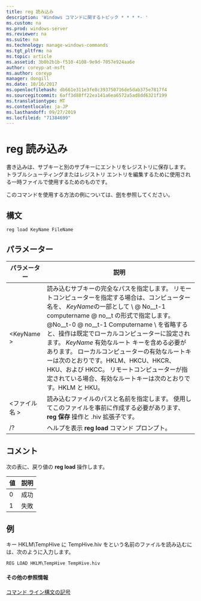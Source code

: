 ```yaml
---
title: reg 読み込み
description: 'Windows コマンドに関するトピック * * * *- '
ms.custom: na
ms.prod: windows-server
ms.reviewer: na
ms.suite: na
ms.technology: manage-windows-commands
ms.tgt_pltfrm: na
ms.topic: article
ms.assetid: 3b0b2b1b-f510-4108-9e9d-7057e924aa6e
author: coreyp-at-msft
ms.author: coreyp
manager: dongill
ms.date: 10/16/2017
ms.openlocfilehash: db661e311e3fe8c393750716de5dab375e7817f4
ms.sourcegitcommit: 6aff3d88ff22ea141a6ea6572a5ad8dd6321f199
ms.translationtype: MT
ms.contentlocale: ja-JP
ms.lasthandoff: 09/27/2019
ms.locfileid: "71384699"
---
```

# <a name="reg-load"></a>reg 読み込み



書き込みは、サブキーと別のサブキーにエントリをレジストリに保存します。 トラブルシューティングまたはレジストリ エントリを編集するために使用される一時ファイルで使用するためのものです。

このコマンドを使用する方法の例については、[例](#BKMK_examples)を参照してください。

## <a name="syntax"></a>構文

```
reg load KeyName FileName
```

## <a name="parameters"></a>パラメーター

|パラメーター|説明|
|---------|-----------|
|\<KeyName >|読み込むサブキーの完全なパスを指定します。 リモートコンピューターを指定する場合は、コンピューター名を、 *KeyName*の一部として \\ @ No__t-1 computername @ no__t の形式で指定します。 @No__t-0 @ no__t-1 Computername \ を省略すると、操作は既定でローカルコンピューターに設定されます。 *KeyName* 有効なルート キーを含める必要があります。 ローカルコンピューターの有効なルートキーは次のとおりです。HKLM、HKCU、HKCR、HKU、および HKCC。 リモートコンピューターが指定されている場合、有効なルートキーは次のとおりです。HKLM と HKU。|
|\<ファイル名 >|読み込むファイルのパスと名前を指定します。 使用してこのファイルを事前に作成する必要があります、 **reg 保存** 操作と .hiv 拡張子です。|
|/?|ヘルプを表示 **reg load** コマンド プロンプト。|

## <a name="remarks"></a>コメント

次の表に、戻り値の **reg load** 操作します。

|値|説明|
|-----|-----------|
|0|成功|
|1|失敗|

## <a name="BKMK_examples"></a>例

キー HKLM\TempHive に TempHive.hiv をという名前のファイルを読み込むには、次のように入力します。
```
REG LOAD HKLM\TempHive TempHive.hiv
```

#### <a name="additional-references"></a>その他の参照情報

[コマンド ライン構文の記号](command-line-syntax-key.md)